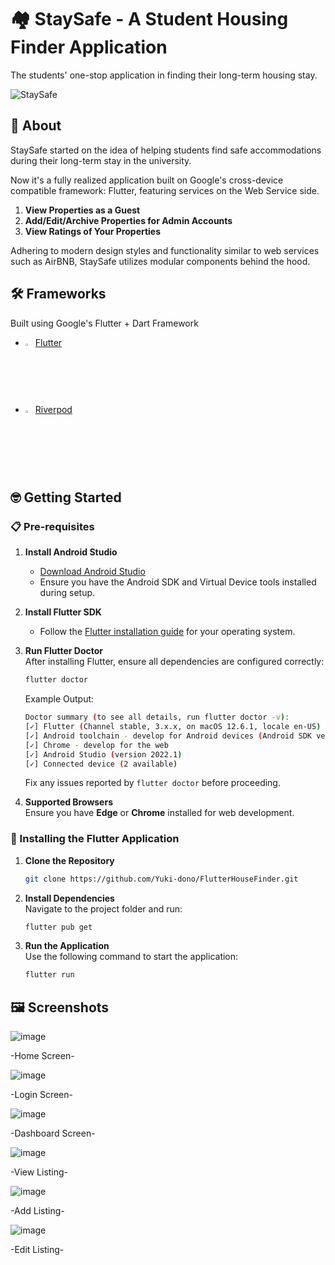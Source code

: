 
# 🏘️ StaySafe - A Student Housing Finder Application  
The students' one-stop application in finding their long-term housing stay.  

![StaySafe](https://github.com/user-attachments/assets/39c3032e-c8d6-47a0-ac24-0e15f2d0c892)  

## 🔎 About  
StaySafe started on the idea of helping students find safe accommodations during their long-term stay in the university.  

Now it's a fully realized application built on Google's cross-device compatible framework: Flutter, featuring services on the Web Service side.  

1. **View Properties as a Guest**  
2. **Add/Edit/Archive Properties for Admin Accounts**  
3. **View Ratings of Your Properties**  

Adhering to modern design styles and functionality similar to web services such as AirBNB, StaySafe utilizes modular components behind the hood.  


## 🛠️ Frameworks  
Built using Google's Flutter + Dart Framework  

- <img src="https://github.com/user-attachments/assets/c0269506-a53e-4d47-8fab-630f8c67aa3d" width="2.5%"> [Flutter](https://docs.flutter.dev/get-started/install)  
- <img src="https://github.com/user-attachments/assets/ec09abfe-70e4-45bd-b4ff-863f9510df84" width="2.5%"> [Riverpod](https://riverpod.dev/)  


## 🤓 Getting Started  

### 📋 Pre-requisites  

1. **Install Android Studio**  
   - [Download Android Studio](https://developer.android.com/studio)  
   - Ensure you have the Android SDK and Virtual Device tools installed during setup.  

2. **Install Flutter SDK**  
   - Follow the [Flutter installation guide](https://docs.flutter.dev/get-started/install) for your operating system.  

3. **Run Flutter Doctor**  
   After installing Flutter, ensure all dependencies are configured correctly:  
   ```bash  
   flutter doctor  
   ```  
   Example Output:  
   ```bash  
   Doctor summary (to see all details, run flutter doctor -v):  
   [✓] Flutter (Channel stable, 3.x.x, on macOS 12.6.1, locale en-US)  
   [✓] Android toolchain - develop for Android devices (Android SDK version 30.0.3)  
   [✓] Chrome - develop for the web  
   [✓] Android Studio (version 2022.1)  
   [✓] Connected device (2 available)  
   ```  
   Fix any issues reported by `flutter doctor` before proceeding.  

4. **Supported Browsers**  
   Ensure you have **Edge** or **Chrome** installed for web development.  


### 🚀 Installing the Flutter Application  

1. **Clone the Repository**  
   ```bash  
   git clone https://github.com/Yuki-dono/FlutterHouseFinder.git  
   ```  

2. **Install Dependencies**  
   Navigate to the project folder and run:  
   ```bash  
   flutter pub get  
   ```  

3. **Run the Application**  
   Use the following command to start the application:  
   ```bash  
   flutter run  
   ```  


## 🖼️ Screenshots  
 
![image](https://github.com/user-attachments/assets/efa70c03-984a-41c4-b3df-b26d26dcc6cb)

-Home Screen-

![image](https://github.com/user-attachments/assets/e6e17a23-48a7-46ba-bdb2-bcce4e38508d)

-Login Screen-  

![image](https://github.com/user-attachments/assets/0b20ec81-5119-4269-9c67-d6399e639632)

-Dashboard Screen-

![image](https://github.com/user-attachments/assets/a5bce793-d964-4ac1-b0a0-bef182402c40)

-View Listing-

![image](https://github.com/user-attachments/assets/cac99e34-34aa-4726-8ef3-9bfa79d54778)

-Add Listing-

![image](https://github.com/user-attachments/assets/8cd4b440-3d56-4f04-9414-18be9eab9ffc)

-Edit Listing-



